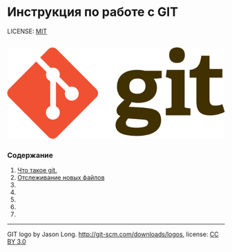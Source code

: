 # Инструкция по работе с GIT


LICENSE: [MIT](license.md)

![git-logo](./assets/Git-logo.png)
---

### Содержание

1. [Что такое git.](./what_is_git.md)
2. [Отслеживание новых файлов](./git_add.md)
3.
4.
5.
6.
7.


---
GIT logo by Jason Long. http://git-scm.com/downloads/logos, 
license: [CC BY 3.0](https://creativecommons.org/licenses/by/3.0/)